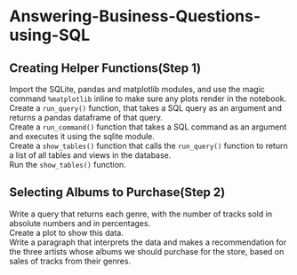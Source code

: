 Answering-Business-Questions-using-SQL
====================================================

Creating Helper Functions(Step 1)
----------------------------------------------------
Import the SQLite, pandas and matplotlib modules, and use the magic command `%matplotlib` inline to make sure any plots render in the notebook.<br>
Create a `run_query()` function, that takes a SQL query as an argument and returns a pandas dataframe of that query.<br>
Create a `run_command()` function that takes a SQL command as an argument and executes it using the sqlite module.<br>
Create a `show_tables()` function that calls the `run_query()` function to return a list of all tables and views in the database.<br>
Run the `show_tables()` function.<br>

Selecting Albums to Purchase(Step 2)
----------------------------------------------------
Write a query that returns each genre, with the number of tracks sold in absolute numbers and in percentages.<br>
Create a plot to show this data.<br>
Write a paragraph that interprets the data and makes a recommendation for the three artists whose albums we should purchase for the store, based on sales of tracks from their genres.<br>
